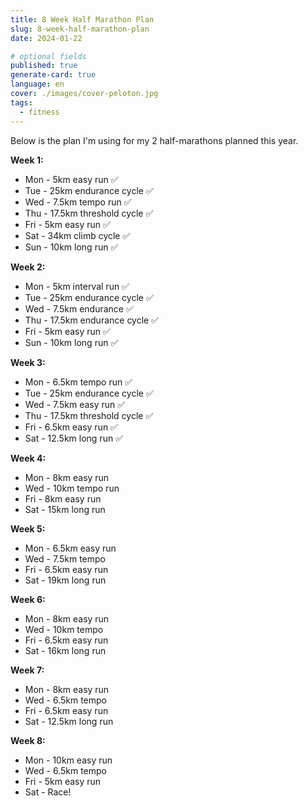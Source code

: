 ```yaml
---
title: 8 Week Half Marathon Plan
slug: 8-week-half-marathon-plan
date: 2024-01-22

# optional fields
published: true
generate-card: true
language: en
cover: ./images/cover-peloton.jpg
tags:
  - fitness
---
```


Below is the plan I'm using for my 2 half-marathons planned this year.

**Week 1:**

- Mon - 5km easy run ✅
- Tue - 25km endurance cycle ✅
- Wed - 7.5km tempo run ✅
- Thu - 17.5km threshold cycle ✅
- Fri - 5km easy run ✅
- Sat - 34km climb cycle ✅
- Sun - 10km long run ✅

**Week 2:**

- Mon - 5km interval run ✅
- Tue - 25km endurance cycle ✅
- Wed - 7.5km endurance ✅
- Thu - 17.5km endurance cycle ✅
- Fri - 5km easy run ✅
- Sun - 10km long run ✅

**Week 3:**

- Mon - 6.5km tempo run ✅
- Tue - 25km endurance cycle ✅
- Wed - 7.5km easy run ✅
- Thu - 17.5km threshold cycle ✅
- Fri - 6.5km easy run ✅
- Sat - 12.5km long run ✅

**Week 4:**

- Mon - 8km easy run
- Wed - 10km tempo run
- Fri - 8km easy run
- Sat - 15km long run

**Week 5:**

- Mon - 6.5km easy run
- Wed - 7.5km tempo
- Fri - 6.5km easy run
- Sat - 19km long run

**Week 6:**

- Mon - 8km easy run
- Wed - 10km tempo
- Fri - 6.5km easy run
- Sat - 16km long run

**Week 7:**

- Mon - 8km easy run
- Wed - 6.5km tempo
- Fri - 6.5km easy run
- Sat - 12.5km long run

**Week 8:**

- Mon - 10km easy run
- Wed - 6.5km tempo
- Fri - 5km easy run
- Sat - Race!